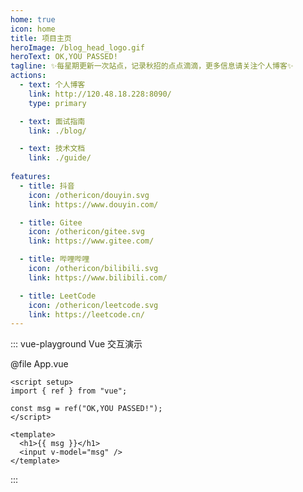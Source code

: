 ```yaml
---
home: true
icon: home
title: 项目主页
heroImage: /blog_head_logo.gif
heroText: OK,YOU PASSED!
tagline: ✨每星期更新一次站点，记录秋招的点点滴滴，更多信息请关注个人博客✨
actions:
  - text: 个人博客
    link: http://120.48.18.228:8090/
    type: primary

  - text: 面试指南
    link: ./blog/

  - text: 技术文档
    link: ./guide/
 
features:
  - title: 抖音
    icon: /othericon/douyin.svg
    link: https://www.douyin.com/

  - title: Gitee
    icon: /othericon/gitee.svg
    link: https://www.gitee.com/

  - title: 哔哩哔哩
    icon: /othericon/bilibili.svg
    link: https://www.bilibili.com/

  - title: LeetCode
    icon: /othericon/leetcode.svg
    link: https://leetcode.cn/
---
```


::: vue-playground Vue 交互演示

@file App.vue

```vue
<script setup>
import { ref } from "vue";

const msg = ref("OK,YOU PASSED!");
</script>

<template>
  <h1>{{ msg }}</h1>
  <input v-model="msg" />
</template>
```

:::
